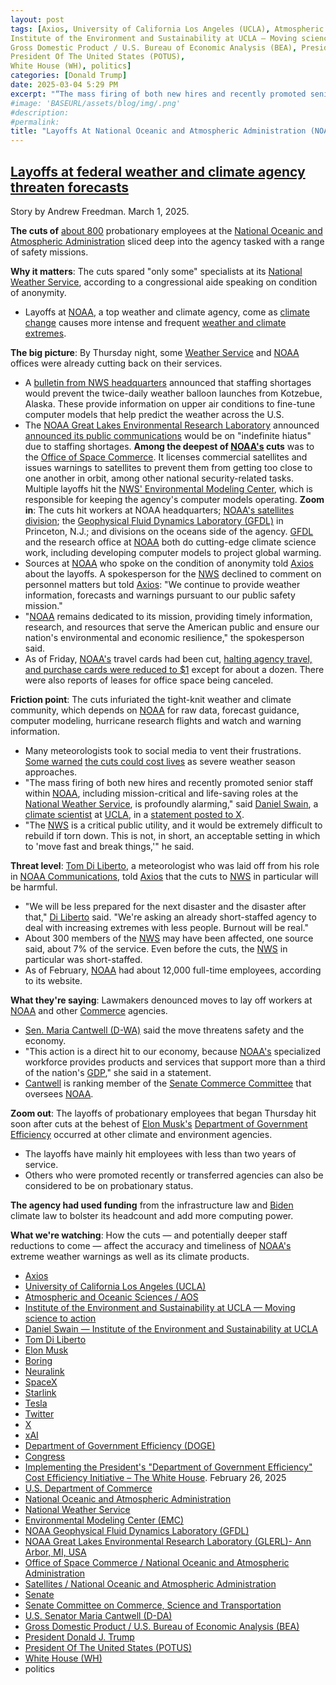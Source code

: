 ```yaml
---
layout: post
tags: [Axios, University of California Los Angeles (UCLA), Atmospheric and Oceanic Sciences / AOS, 
Institute of the Environment and Sustainability at UCLA — Moving science to action, Daniel Swain — Institute of the Environment and Sustainability at UCLA, Tom Di Liberto, Elon Musk, Boring, Neuralink, SpaceX, Starlink, Tesla, Twitter, X, xAI, Department of Government Efficiency (DOGE), Congress, Implementing the President’s “Department of Government Efficiency” Cost Efficiency Initiative – The White House. February 26, 2025, U.S. Department of Commerce, National Oceanic and Atmospheric Administration, National Weather Service, Environmental Modeling Center (EMC), NOAA Geophysical Fluid Dynamics Laboratory (GFDL), NOAA Great Lakes Environmental Research Laboratory (GLERL) - Ann Arbor, MI, USA, Office of Space Commerce / National Oceanic and Atmospheric Administration, Satellites / National Oceanic and Atmospheric Administration, Senate, Senate Committee on Commerce, Science and Transportation, U.S. Senator Maria Cantwell (D-DA), 
Gross Domestic Product / U.S. Bureau of Economic Analysis (BEA), President Donald J. Trump, 
President Of The United States (POTUS), 
White House (WH), politics]
categories: [Donald Trump]
date: 2025-03-04 5:29 PM
excerpt: "“The mass firing of both new hires and recently promoted senior staff within NOAA, including mission-critical and life-saving roles at the National Weather Service, is profoundly alarming. The NWS is a critical public utility, and it would be extremely difficult to rebuild if torn down. This is not, in short, an acceptable setting in which to ‘move fast and break things.” – Daniel Swain, UCLA climate scientist"
#image: 'BASEURL/assets/blog/img/.png'
#description:
#permalink:
title: "Layoffs At National Oceanic and Atmospheric Administration (NOAA), National Weather Service (NWS) Threatens Forecasts, More Importantly, Lives"
---
```



## [Layoffs at federal weather and climate agency threaten forecasts](https://www.axios.com/2025/02/28/noaa-layoffs-threaten-weather-climate-forecasts?)

Story by Andrew Freedman. March 1, 2025.

**The cuts of** [about 800](https://www.axios.com/2025/02/27/layoffs-hit-noaa-national-weather-service?) probationary employees at the [National Oceanic and Atmospheric Administration](https://www.noaa.gov/) sliced deep into the agency tasked with a range of safety missions.


**Why it matters**: The cuts spared "only some" specialists at its [National Weather Service](https://www.nws.noaa.gov/), according to a congressional aide speaking on condition of anonymity.

- Layoffs at [NOAA](https://www.noaa.gov/), a top weather and climate agency, come as [climate change](https://www.axios.com/energy-climate/climate-change?) causes more intense and frequent [weather and climate extremes](https://www.axios.com/2023/07/25/heat-waves-climate-change?).

**The big picture**: By Thursday night, some [Weather Service](https://www.nws.noaa.gov/) and [NOAA](https://www.noaa.gov/) offices were already cutting back on their services.

- A [bulletin from NWS headquarters](https://x.com/AhmadBajjeyWx/status/1895252640839409997) announced that staffing shortages would prevent the twice-daily weather balloon launches from Kotzebue, Alaska. These provide information on upper air conditions to fine-tune computer models that help predict the weather across the U.S.
- The [NOAA Great Lakes Environmental Research Laboratory](https://www.glerl.noaa.gov/) announced [announced its public communications](https://x.com/NOAA_GLERL/status/1895231058364482011) would be on "indefinite hiatus" due to staffing shortages.
**Among the deepest of [NOAA's](https;//www.noaa.gov/) cuts** was to the [Office of Space Commerce](https://www.noaa.gov/programs/office-of-space-commerce). It licenses commercial satellites and issues warnings to satellites to prevent them from getting too close to one another in orbit, among other national security-related tasks.
Multiple layoffs hit the [NWS' Environmental Modeling Center](https://www.emc.ncep.noaa.gov/emc.php), which is responsible for keeping the agency's computer models operating.
**Zoom in**: The cuts hit workers at NOAA headquarters; [NOAA's satellites division](https://www.noaa.gov/satellites); the [Geophysical Fluid Dynamics Laboratory (GFDL)](https://www.gfdl.noaa.gov/) in Princeton, N.J.; and divisions on the oceans side of the agency.
[GFDL](https://www.gfdl.noaa.gov/) and the research office at [NOAA](https://www.noaa.gov/) both do cutting-edge climate science work, including developing computer models to project global warming.
- Sources at [NOAA](https://www.noaa.gov/) who spoke on the condition of anonymity told [Axios](https://www.axios.com/) about the layoffs. A spokesperson for the [NWS](http://www.nws.noaa.gov/) declined to comment on personnel matters but told [Axios](https://www.axios.com/): "We continue to provide weather information, forecasts and warnings pursuant to our public safety mission."
- "[NOAA](https://www.noaa.gov/) remains dedicated to its mission, providing timely information, research, and resources that serve the American public and ensure our nation's environmental and economic resilience," the spokesperson said.
- As of Friday, [NOAA's](https://www.noaa.gov/) travel cards had been cut, [halting agency travel, and purchase cards were reduced to $1](https://www.whitehouse.gov/presidential-actions/2025/02/implementing-the-presidents-department-of-government-efficiency-cost-efficiency-initiative/) except for about a dozen. There were also reports of leases for office space being canceled.

**Friction point**: The cuts infuriated the tight-knit weather and climate community, which depends on [NOAA](https://www.noaa.gov/) for raw data, forecast guidance, computer modeling, hurricane research flights and watch and warning information.

- Many meteorologists took to social media to vent their frustrations. [Some warned](https://x.com/SamKuffelWx/status/1895229369322471729) [the cuts could cost lives](https://x.com/SamKuffelWx/status/1895229369322471729) as severe weather season approaches.
- "The mass firing of both new hires and recently promoted senior staff within [NOAA](https://www.noaa.gov/), including mission-critical and life-saving roles at the [National Weather Service](https://www.nws.noaa.gov/), is profoundly alarming," said [Daniel Swain](https://www.ioes.ucla.edu/person/daniel-swain/), a [climate scientist](https://www.ioes.ucla.edu/) at [UCLA](https://www.ucla.edu/), in a [statement posted to X](https://x.com/Weather_West/status/1895251912737386791).
- "The [NWS](http://www.nws.noaa.gov/) is a critical public utility, and it would be extremely difficult to rebuild if torn down. This is not, in short, an acceptable setting in which to 'move fast and break things,'" he said.

**Threat level**: [Tom Di Liberto](https://www.linkedin.com/in/thomasdiliberto), a meteorologist who was laid off from his role in [NOAA Communications](https://www.noaa.gov/NOAA-Communications), told [Axios](https://www.axios.com/) that the cuts to [NWS](http://www.nws.noaa.gov/) in particular will be harmful.

- "We will be less prepared for the next disaster and the disaster after that," [Di Liberto](https://www.linkedin.com/in/thomasdiliberto) said. "We're asking an already short-staffed agency to deal with increasing extremes with less people. Burnout will be real."
- About 300 members of the [NWS](http://www.nws.noaa.gov/) may have been affected, one source said, about 7% of the service. Even before the cuts, the [NWS](http://www.nws.noaa.gov/) in particular was short-staffed.
- As of February, [NOAA](https://www.noaa.gov/) had about 12,000 full-time employees, according to its website.

**What they're saying**: Lawmakers denounced moves to lay off workers at [NOAA](https://www.noaa.gov/) and other [Commerce](https://www.commerce.gov/) agencies.

- [Sen. Maria Cantwell (D-WA)](https://www.cantwell.senate.gov/) said the move threatens safety and the economy.
- "This action is a direct hit to our economy, because [NOAA's](https://www.doge.gov/4) specialized workforce provides products and services that support more than a third of the nation's [GDP](https://www.bea.gov/data/gdp/gross-domestic-product)," she said in a statement.
- [Cantwell](https://www.cantwell.senate.gov/) is ranking member of the [Senate Commerce Committee](http://commerce.senate.gov/public/) that oversees [NOAA](https://www.noaa.gov/).

**Zoom out**: The layoffs of probationary employees that began Thursday hit soon after cuts at the behest of [Elon Musk's](https://x.com/elonmusk/) [Department of Government Efficiency](https;//www.doge.gov/) occurred at other climate and environment agencies.

- The layoffs have mainly hit employees with less than two years of service.
- Others who were promoted recently or transferred agencies can also be considered to be on probationary status.

**The agency had used funding** from the infrastructure law and [Biden](https://bidenwhitehouse.archives.gov/) climate law to bolster its headcount and add more computing power.

**What we're watching**: How the cuts — and potentially deeper staff reductions to come — affect the accuracy and timeliness of [NOAA's](http://www.noaa.gov/) extreme weather warnings as well as its climate products.

- [Axios](https://www.acios.com/)
- [University of California Los Angeles (UCLA)](https://www.ucla.edu/)
- [Atmospheric and Oceanic Sciences / AOS](https://atmos.ucla.edu/)
- [Institute of the Environment and Sustainability at UCLA — Moving science to action](https://www.ioes.ucla.edu/)
- [Daniel Swain — Institute of the Environment and Sustainability at UCLA](https://www.ioes.ucla.edu/person/daniel-swain/)
- [Tom Di Liberto](https://www.linkedin.com/in/thomasdiliberto)
- [Elon Musk](https://x.com/elonmusk/)
- [Boring](https://www.boringcompany.com/)
- [Neuralink](https://neuralink.com/)
- [SpaceX](https://www.spacex.com/)
- [Starlink](https://www.starlink.com/)
- [Tesla](https://www.tesla.com/)
- [Twitter](https://twitter.com/)
- [ X ](https://x.com/)
- [xAI](https://x.ai/)
- [Department of Government Efficiency (DOGE)](https://www.doge.gov/)
- [Congress](https://www.congress.gov/)
- [Implementing the President's "Department of Government Efficiency" Cost Efficiency Initiative – The White House](https://www.whitehouse.gov/presidential-actions/2025/02/implementing-the-presidents-department-of-government-efficiency-cost-efficiency-initiative/). February 26, 2025
- [U.S. Department of Commerce](https://www.commerce.gov/)
- [National Oceanic and Atmospheric Administration](https://www.noaa.gov/)
- [National Weather Service](http://www.nws.noaa.gov/)
- [Environmental Modeling Center (EMC)](https://www.emc.ncep.noaa.gov/emc.php)
- [NOAA Geophysical Fluid Dynamics Laboratory (GFDL)](https://www.gfdl.noaa.gov/)
- [NOAA Great Lakes Environmental Research Laboratory (GLERL)- Ann Arbor, MI, USA](https://www.glerl.noaa.gov/)
- [Office of Space Commerce / National Oceanic and Atmospheric Administration](https://www.noaa.gov/programs/office-of-space-commerce)
- [Satellites / National Oceanic and Atmospheric Administration](https://www.noaa.gov/satellites)
- [Senate](https://www.senate.gov/)
- [Senate Committee on Commerce, Science and Transportation](http://commerce.senate.gov/public/)
- [U.S. Senator Maria Cantwell (D-DA)](https://www.cantwell.senate.gov/)
- [Gross Domestic Product / U.S. Bureau of Economic Analysis (BEA)](https://www.bea.gov/data/gdp/gross-domestic-product)
- [President Donald J. Trump](https://www.whitehouse.gov/administration/donald-j-trump/)
- [President Of The United States (POTUS)](https://www.whitehouse.gov/)
- [White House (WH)](https://www.whitehouse.gov/)
- politics
